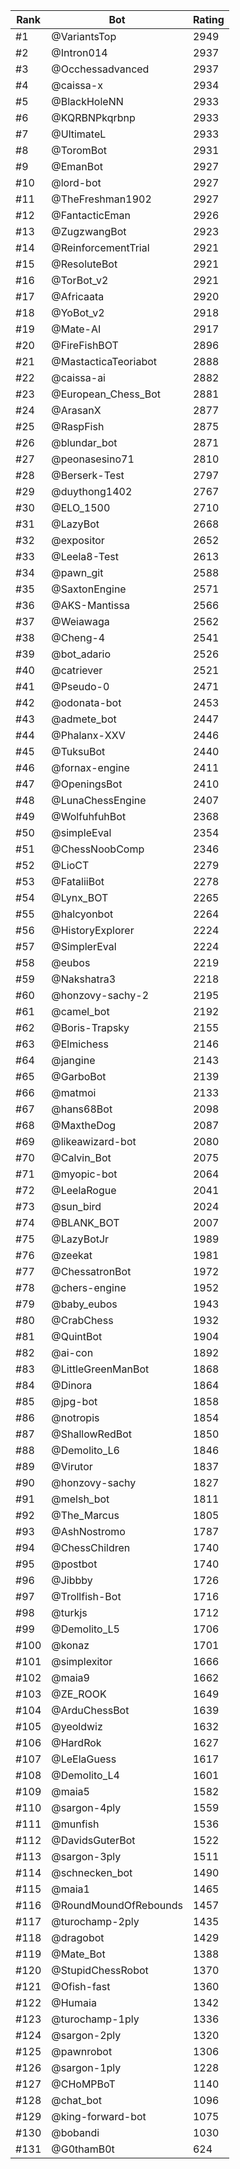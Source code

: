 Rank|Bot|Rating
---|---|---
#1|@VariantsTop|2949
#2|@Intron014|2937
#3|@Occhessadvanced|2937
#4|@caissa-x|2934
#5|@BlackHoleNN|2933
#6|@KQRBNPkqrbnp|2933
#7|@UltimateL|2933
#8|@ToromBot|2931
#9|@EmanBot|2927
#10|@lord-bot|2927
#11|@TheFreshman1902|2927
#12|@FantacticEman|2926
#13|@ZugzwangBot|2923
#14|@ReinforcementTrial|2921
#15|@ResoluteBot|2921
#16|@TorBot_v2|2921
#17|@Africaata|2920
#18|@YoBot_v2|2918
#19|@Mate-AI|2917
#20|@FireFishBOT|2896
#21|@MastacticaTeoriabot|2888
#22|@caissa-ai|2882
#23|@European_Chess_Bot|2881
#24|@ArasanX|2877
#25|@RaspFish|2875
#26|@blundar_bot|2871
#27|@peonasesino71|2810
#28|@Berserk-Test|2797
#29|@duythong1402|2767
#30|@ELO_1500|2710
#31|@LazyBot|2668
#32|@expositor|2652
#33|@Leela8-Test|2613
#34|@pawn_git|2588
#35|@SaxtonEngine|2571
#36|@AKS-Mantissa|2566
#37|@Weiawaga|2562
#38|@Cheng-4|2541
#39|@bot_adario|2526
#40|@catriever|2521
#41|@Pseudo-0|2471
#42|@odonata-bot|2453
#43|@admete_bot|2447
#44|@Phalanx-XXV|2446
#45|@TuksuBot|2440
#46|@fornax-engine|2411
#47|@OpeningsBot|2410
#48|@LunaChessEngine|2407
#49|@WolfuhfuhBot|2368
#50|@simpleEval|2354
#51|@ChessNoobComp|2346
#52|@LioCT|2279
#53|@FataliiBot|2278
#54|@Lynx_BOT|2265
#55|@halcyonbot|2264
#56|@HistoryExplorer|2224
#57|@SimplerEval|2224
#58|@eubos|2219
#59|@Nakshatra3|2218
#60|@honzovy-sachy-2|2195
#61|@camel_bot|2192
#62|@Boris-Trapsky|2155
#63|@Elmichess|2146
#64|@jangine|2143
#65|@GarboBot|2139
#66|@matmoi|2133
#67|@hans68Bot|2098
#68|@MaxtheDog|2087
#69|@likeawizard-bot|2080
#70|@Calvin_Bot|2075
#71|@myopic-bot|2064
#72|@LeelaRogue|2041
#73|@sun_bird|2024
#74|@BLANK_BOT|2007
#75|@LazyBotJr|1989
#76|@zeekat|1981
#77|@ChessatronBot|1972
#78|@chers-engine|1952
#79|@baby_eubos|1943
#80|@CrabChess|1932
#81|@QuintBot|1904
#82|@ai-con|1892
#83|@LittleGreenManBot|1868
#84|@Dinora|1864
#85|@jpg-bot|1858
#86|@notropis|1854
#87|@ShallowRedBot|1850
#88|@Demolito_L6|1846
#89|@Virutor|1837
#90|@honzovy-sachy|1827
#91|@melsh_bot|1811
#92|@The_Marcus|1805
#93|@AshNostromo|1787
#94|@ChessChildren|1740
#95|@postbot|1740
#96|@Jibbby|1726
#97|@Trollfish-Bot|1716
#98|@turkjs|1712
#99|@Demolito_L5|1706
#100|@konaz|1701
#101|@simplexitor|1666
#102|@maia9|1662
#103|@ZE_ROOK|1649
#104|@ArduChessBot|1639
#105|@yeoldwiz|1632
#106|@HardRok|1627
#107|@LeElaGuess|1617
#108|@Demolito_L4|1601
#109|@maia5|1582
#110|@sargon-4ply|1559
#111|@munfish|1536
#112|@DavidsGuterBot|1522
#113|@sargon-3ply|1511
#114|@schnecken_bot|1490
#115|@maia1|1465
#116|@RoundMoundOfRebounds|1457
#117|@turochamp-2ply|1435
#118|@dragobot|1429
#119|@Mate_Bot|1388
#120|@StupidChessRobot|1370
#121|@Ofish-fast|1360
#122|@Humaia|1342
#123|@turochamp-1ply|1336
#124|@sargon-2ply|1320
#125|@pawnrobot|1306
#126|@sargon-1ply|1228
#127|@CHoMPBoT|1140
#128|@chat_bot|1096
#129|@king-forward-bot|1075
#130|@bobandi|1030
#131|@G0thamB0t|624
